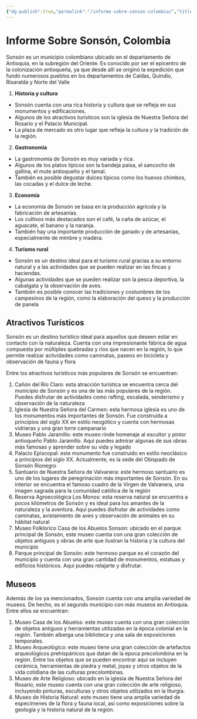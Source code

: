 ```yaml
---
{"dg-publish":true,"permalink":"/informe-sobre-sonson-colombia/","title":"Informe Sobre Sonsón, Colombia","tags":["Pensamiento,"],"created":"2023-05-05T09:47:33.004-05:00","updated":"2023-05-05T10:01:16.914-05:00"}
---
```



# Informe Sobre Sonsón, Colombia

Sonsón es un municipio colombiano ubicado en el departamento de Antioquia, en la subregión del Oriente. Es conocido por ser el epicentro de la colonización antioqueña, ya que desde allí se originó la expedición que fundó numerosos pueblos en los departamentos de Caldas, Quindío, Risaralda y Norte del Valle 

1. **Historia y cultura**

- Sonsón cuenta con una rica historia y cultura que se refleja en sus monumentos y edificaciones.
- Algunos de los atractivos turísticos son la iglesia de Nuestra Señora del Rosario y el Palacio Municipal.
- La plaza de mercado es otro lugar que refleja la cultura y la tradición de la región.

2. **Gastronomía**

- La gastronomía de Sonsón es muy variada y rica.
- Algunos de los platos típicos son la bandeja paisa, el sancocho de gallina, el mute antioqueño y el tamal.
- También es posible degustar dulces típicos como los huevos chimbos, las cocadas y el dulce de leche.

3. **Economía**

- La economía de Sonsón se basa en la producción agrícola y la fabricación de artesanías.
- Los cultivos más destacados son el café, la caña de azúcar, el aguacate, el banano y la naranja.
- También hay una importante producción de ganado y de artesanías, especialmente de mimbre y madera.

4. **Turismo rural**

- Sonsón es un destino ideal para el turismo rural gracias a su entorno natural y a las actividades que se pueden realizar en las fincas y haciendas.
- Algunas actividades que se pueden realizar son la pesca deportiva, la cabalgata y la observación de aves.
- También es posible conocer las tradiciones y costumbres de los campesinos de la región, como la elaboración del queso y la producción de panela

## Atractivos Turísticos

Sonsón es un destino turístico ideal para aquellos que deseen estar en contacto con la naturaleza. Cuenta con una impresionante fábrica de agua compuesta por múltiples quebradas y ríos que nacen en la región, lo que permite realizar actividades como caminatas, paseos en bicicleta y observación de fauna y flora

Entre los atractivos turísticos más populares de Sonsón se encuentran:

1. Cañón del Río Claro: esta atracción turística se encuentra cerca del municipio de Sonsón y es una de las más populares de la región. Puedes disfrutar de actividades como rafting, escalada, senderismo y observación de la naturaleza 
2. Iglesia de Nuestra Señora del Carmen: esta hermosa iglesia es uno de los monumentos más importantes de Sonsón. Fue construida a principios del siglo XX en estilo neogótico y cuenta con hermosas vidrieras y una gran torre campanario
3. Museo Pablo Jaramillo: este museo rinde homenaje al escultor y pintor antioqueño Pablo Jaramillo. Aquí puedes admirar algunas de sus obras más famosas y aprender sobre su vida y legado 
4. Palacio Episcopal: este monumento fue construido en estilo neoclásico a principios del siglo XX. Actualmente, es la sede del Obispado de Sonsón Rionegro
5. Santuario de Nuestra Señora de Valvanera: este hermoso santuario es uno de los lugares de peregrinación más importantes de Sonsón. En su interior se encuentra el famoso cuadro de la Virgen de Valvanera, una imagen sagrada para la comunidad católica de la región 
6. Reserva Agroecológica Los Monos: esta reserva natural se encuentra a pocos kilómetros de Sonsón y es ideal para los amantes de la naturaleza y la aventura. Aquí puedes disfrutar de actividades como caminatas, avistamiento de aves y observación de animales en su hábitat natural
7. Museo Folklorico Casa de los Abuelos Sonson: ubicado en el parque principal de Sonsón, este museo cuenta con una gran colección de objetos antiguos y obras de arte que ilustran la historia y la cultura del municipio
8. Parque principal de Sonsón: este hermoso parque es el corazón del municipio y cuenta con una gran cantidad de monumentos, estatuas y edificios históricos. Aquí puedes relajarte y disfrutar.

## Museos

Además de los ya mencionados, Sonsón cuenta con una amplia variedad de museos. De hecho, es el segundo municipio con más museos en Antioquia. Entre ellos se encuentran:

1. Museo Casa de los Abuelos: este museo cuenta con una gran colección de objetos antiguos y herramientas utilizadas en la época colonial en la región. También alberga una biblioteca y una sala de exposiciones temporales.
2. Museo Arqueológico: este museo tiene una gran colección de artefactos arqueológicos prehispánicos que datan de la época precolombina en la región. Entre los objetos que se pueden encontrar aquí se incluyen cerámica, herramientas de piedra y metal, joyas y otros objetos de la vida cotidiana de las culturas precolombinas.
3. Museo de Arte Religioso: ubicado en la iglesia de Nuestra Señora del Rosario, este museo cuenta con una gran colección de arte religioso, incluyendo pinturas, esculturas y otros objetos utilizados en la liturgia.
4. Museo de Historia Natural: este museo tiene una amplia variedad de especímenes de la flora y fauna local, así como exposiciones sobre la geología y la historia natural de la región.
